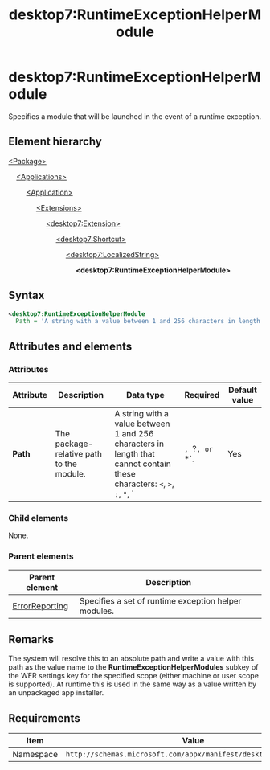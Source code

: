 ﻿---
title: desktop7:RuntimeExceptionHelperModule
description: Specifies a module that will be launched in the event of a runtime exception.
ms.date: 10/15/2021
ms.topic: reference
keywords: windows 10, uwp, schema, manifest, desktop, extension 
ms.custom: 19H1
---

# desktop7:RuntimeExceptionHelperModule

Specifies a module that will be launched in the event of a runtime exception.

## Element hierarchy

[\<Package\>](element-package.md)

&nbsp;&nbsp;&nbsp;&nbsp;[\<Applications\>](element-applications.md)

&nbsp;&nbsp;&nbsp;&nbsp; &nbsp;&nbsp;&nbsp;&nbsp;[\<Application\>](element-application.md)

&nbsp;&nbsp;&nbsp;&nbsp; &nbsp;&nbsp;&nbsp;&nbsp; &nbsp;&nbsp;&nbsp;&nbsp;[\<Extensions\>](element-1-extensions.md)

&nbsp;&nbsp;&nbsp;&nbsp; &nbsp;&nbsp;&nbsp;&nbsp; &nbsp;&nbsp;&nbsp;&nbsp; &nbsp;&nbsp;&nbsp;&nbsp;[\<desktop7:Extension\>](element-desktop7-extension.md)

&nbsp;&nbsp;&nbsp;&nbsp; &nbsp;&nbsp;&nbsp;&nbsp; &nbsp;&nbsp;&nbsp;&nbsp; &nbsp;&nbsp;&nbsp;&nbsp; &nbsp;&nbsp;&nbsp;&nbsp;[\<desktop7:Shortcut\>](element-desktop7-shortcut.md)

&nbsp;&nbsp;&nbsp;&nbsp; &nbsp;&nbsp;&nbsp;&nbsp; &nbsp;&nbsp;&nbsp;&nbsp; &nbsp;&nbsp;&nbsp;&nbsp; &nbsp;&nbsp;&nbsp;&nbsp; &nbsp;&nbsp;&nbsp;&nbsp;[\<desktop7:LocalizedString\>](element-desktop7-localizedstring.md)

&nbsp;&nbsp;&nbsp;&nbsp; &nbsp;&nbsp;&nbsp;&nbsp; &nbsp;&nbsp;&nbsp;&nbsp; &nbsp;&nbsp;&nbsp;&nbsp; &nbsp;&nbsp;&nbsp;&nbsp; &nbsp;&nbsp;&nbsp;&nbsp; &nbsp;&nbsp;&nbsp;&nbsp;**\<desktop7:RuntimeExceptionHelperModule\>**

## Syntax

```xml
<desktop7:RuntimeExceptionHelperModule
  Path = 'A string with a value between 1 and 256 characters in length that cannot contain these characters: <, >, :, ", |, ?, or *.' />
```

## Attributes and elements

### Attributes

| Attribute | Description | Data type | Required | Default value |
|-|-|-|-|-|
| **Path** | The package-relative path to the module. | A string with a value between 1 and 256 characters in length that cannot contain these characters: `<`, `>`, `:`, `"`, `|`, `?`, or `*`. | Yes |  |

### Child elements

None.

### Parent elements

| Parent element | Description |
|-|-|
| [ErrorReporting](element-desktop7-errorreporting.md) | Specifies a set of runtime exception helper modules. |  

## Remarks

The system will resolve this to an absolute path and write a value with this path as the value name to the **RuntimeExceptionHelperModules** subkey of the WER settings key for the specified scope (either machine or user scope is supported). At runtime this is used in the same way as a value written by an unpackaged app installer.

## Requirements

| Item  | Value  |
|--|--|
| Namespace | `http://schemas.microsoft.com/appx/manifest/desktop/windows10/7` |
